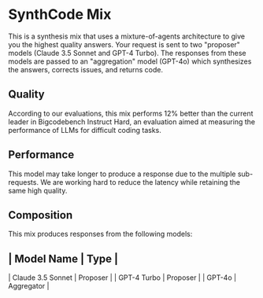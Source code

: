 # SynthCode Mix

This is a synthesis mix that uses a mixture-of-agents architecture to give you the highest quality answers. Your request is sent to two "proposer" models (Claude 3.5 Sonnet and GPT-4 Turbo). The responses from these models are passed to an "aggregation" model (GPT-4o) which synthesizes the answers, corrects issues, and returns code.

## Quality

According to our evaluations, this mix performs 12% better than the current leader in Bigcodebench Instruct Hard, an evaluation aimed at measuring the performance of LLMs for difficult coding tasks.

## Performance

This model may take longer to produce a response due to the multiple sub-requests. We are working hard to reduce the latency while retaining the same high quality.

## Composition

This mix produces responses from the following models:

## | Model Name | Type |

| Claude 3.5 Sonnet | Proposer |
| GPT-4 Turbo | Proposer |
| GPT-4o | Aggregator |
